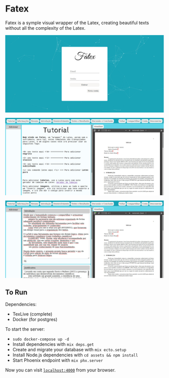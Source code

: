 # Fatex

Fatex is a symple visual wrapper of the Latex, creating beautiful texts without all the complexity of the Latex.

![](/maker/1/figures/Tela%20Login%20-%20FATEX.jpeg)

![](/maker/1/figures/Tela%20Inicial%20do%20Projeto%20-%20FATEX.jpeg)

![](/maker/1/figures/Tela%20Editar%20Projeto%20-%20FATEX.jpeg)

## To Run

Dependencies:
 * TexLive (complete)
 * Docker (for postgres)

To start the server:

  * `sudo docker-compose up -d`
  * Install dependencies with `mix deps.get`
  * Create and migrate your database with `mix ecto.setup`
  * Install Node.js dependencies with `cd assets && npm install`
  * Start Phoenix endpoint with `mix phx.server`

Now you can visit [`localhost:4000`](http://localhost:4000) from your browser.
